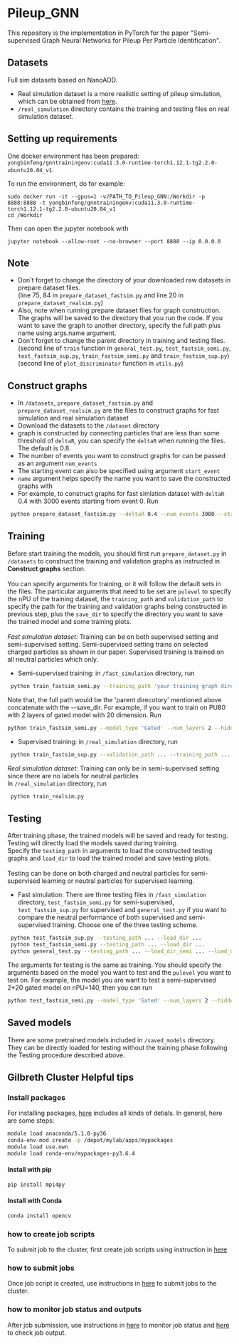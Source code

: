 # Pileup_GNN
This repository is the implementation in PyTorch for the paper "Semi-supervised Graph Neural Networks for Pileup Per Particle Identification".

## Datasets ##
Full sim datasets based on NanoAOD.
- Real simulation dataset is a more realistic setting of pileup simulation, which can be obtained from [here]().
- `/real_simulation` directory contains the training and testing files on real simulation dataset.

## Setting up requirements ##
One docker environment has been prepared: `yongbinfeng/gnntrainingenv:cuda11.3.0-runtime-torch1.12.1-tg2.2.0-ubuntu20.04_v1`.

To run the environment, do for example:
```
sudo docker run -it --gpus=1 -v/PATH_TO_Pileup_GNN:/Workdir -p 8888:8888 -t yongbinfeng/gnntrainingenv:cuda11.3.0-runtime-torch1.12.1-tg2.2.0-ubuntu20.04_v1
cd /Workdir
```

Then can open the jupyter notebook with
```
jupyter notebook --allow-root --no-browser --port 8888 --ip 0.0.0.0
```

## Note ##
- Don't forget to change the directory of your downloaded raw datasets in prepare dataset files. \
(line 75, 84 in `prepare_dataset_fastsim.py` and line 20 in `prepare_dataset_realsim.py`)
- Also, note when running prepare dataset files for graph construction. The graphs will be saved to the directory that you run the code. If you want to save the graph to another directory, specify the full path plus name using args.name argument.
- Don't forget to change the parent directory in training and testing files. \
(second line of `train` function in `general_test.py`, `test_fastsim_semi.py`, `test_fastsim_sup.py`, `train_fastsim_semi.py` and `train_fastsim_sup.py`)\
(second line of `plot_discriminator` function in `utils.py`)


## Construct graphs ##
- In `/datasets`, `prepare_dataset_fastsim.py` and `prepare_dataset_realsim.py` are the files to construct graphs for fast simulation and real simulation dataset
- Download the datasets to the `/dataset` directory
- graph is constructed by connecting particles that are less than some threshold of `deltaR`, you can specify the `deltaR` when running the files. The default is 0.8.
- The number of events you want to construct graphs for can be passed as an argument `num_events`
- The starting event can also be specified using argument `start_event`
- `name` argument helps specify the name you want to save the constructed graphs with
- For example, to construct graphs for fast simlation dataset with `deltaR` 0.4 with 3000 events starting from event 0. Run
```bash
 python prepare_dataset_fastsim.py --deltaR 0.4 --num_events 3000 --start_event 0 --name "datasets_fastsim_3000_deltar04_start0"
 ```

## Training ##
Before start training the models, you should first run `prepare_dataset.py` in `/datasets` to construct the training and validation graphs as instructed in **Construct graphs** section.\
\
You can specify arguments for training, or it will follow the default sets in the files. The particular arguments that need to be set are `pulevel` to specify the nPU of the training dataset, the `training_path` and `validation_path` to specify the path for the training and validation graphs being constructed in previous step, plus the `save_dir` to specify the directory you want to save the trained model and some training plots.\
\
*Fast simulation dataset:* Training can be on both supervised setting and semi-supervised setting. Semi-supervised setting trains on selected charged particles as shown in our paper. Supervised training is trained on all neutral particles which only. 
- Semi-supervised training: in `/fast_simulation` directory, run
```bash
 python train_fastsim_semi.py --training_path 'your training graph directory' --validation_path 'your validation graph directory' --save_dir 'the dirctory you wish save all the results to'
 ``` 
 Note that, the full path would be the 'parent direcotory' mentioned above concatenate with the --save_dir. 
 For example, if you want to train on PU80 with 2 layers of gated model with 20 dimension. Run 
 ```bash
 python train_fastsim_semi.py --model_type 'Gated' --num_layers 2 --hidden_dim 20 --pulevel 80 --validation_path ... --training_path ... --save_dir ...
 ``` 
- Supervised training: in `/real_simulation` directory, run 
```bash
 python train_fastsim_sup.py --validation_path ... --training_path ... --save_dir ...
 ``` 

*Real simulation dataset:* Training can only be in semi-supervised setting since there are no labels for neutral particles \
In `/real_simulation` directory, run
```bash
 python train_realsim.py
 ``` 

## Testing ##
After training phase, the trained models will be saved and ready for testing. Testing will directly load the models saved during training.\
Specify the `testing_path` in arguments to load the constructed testing graphs and `load_dir` to load the trained model and save testing plots.\
\
Testing can be done on both charged and neutral particles for semi-supervised learning or neutral particles for supervised learning.
- Fast simulation: There are three testing files in `/fast_simulation` directory, `test_fastsim_semi.py` for semi-supervised, `test_fastsim_sup.py` for supervised and `general_test.py` if you want to compare the neutral performance of both supervised and semi-supervised training. Choose one of the three testing scheme. 
```bash
 python test_fastsim_sup.py --testing_path ... --load_dir ...
 python test_fastsim_semi.py --testing_path ... --load_dir ...
 python general_test.py --testing_path ... --load_dir_semi ... --load_dir_sup ...
 ``` 
 The arguments for testing is the same as training. You should specify the arguments based on the model you want to test and the `pulevel` you want to test on.
 For example, the model you are want to test a semi-supervised 2\*20 gated model on nPU=140, then you can run
 ```bash
 python test_fastsim_semi.py --model_type 'Gated' --num_layers 2 --hidden_dim 20 --pulevel 140 --testing_path ... --load_dir ...
 ``` 
 
## Saved models ##
There are some pretrained models included in `/saved_models` directory. They can be directly loaded for testing without the training phase following the Testing procedure described above.

## Gilbreth Cluster Helpful tips ##

### Install packages ###
For installing packages, [here](https://www.rcac.purdue.edu/knowledge/gilbreth/run/examples/apps/python/packages) includes all kinds of detials. In general, here are some steps:

 ```bash
module load anaconda/5.1.0-py36
conda-env-mod create -p /depot/mylab/apps/mypackages
module load use.own
module load conda-env/mypackages-py3.6.4
```

#### Install with pip ####
```bash
pip install mpi4py
```

#### Install with Conda ####
```bash
conda install opencv
```

### how to create job scripts ###
To submit job to the cluster, first create job scripts using instruction in [here](https://www.rcac.purdue.edu/knowledge/gilbreth/run/slurm/script)

### how to submit jobs ###
Once job script is created, use instructions in [here](https://www.rcac.purdue.edu/knowledge/gilbreth/run/slurm/submit) to submit jobs to the cluster.

### how to monitor job status and outputs ###
After job submission, use instructions in [here](https://www.rcac.purdue.edu/knowledge/gilbreth/run/slurm/status) to monitor job status and [here](https://www.rcac.purdue.edu/knowledge/gilbreth/run/slurm/output) to check job output.








